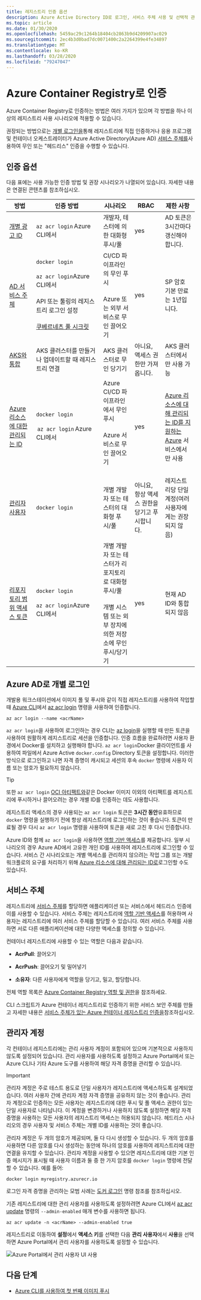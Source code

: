 ```yaml
---
title: 레지스트리 인증 옵션
description: Azure Active Directory ID로 로그인, 서비스 주체 사용 및 선택적 관리자 자격 증명 을 사용하는 등 개인 Azure 컨테이너 레지스트리에 대한 인증 옵션입니다.
ms.topic: article
ms.date: 01/30/2020
ms.openlocfilehash: 5459ac29c1264b18404cb2863b9d4209907ac029
ms.sourcegitcommit: 2ec4b3d0bad7dc0071400c2a2264399e4fe34897
ms.translationtype: MT
ms.contentlocale: ko-KR
ms.lasthandoff: 03/28/2020
ms.locfileid: "79247047"
---
```

# <a name="authenticate-with-an-azure-container-registry"></a>Azure Container Registry로 인증

Azure Container Registry로 인증하는 방법은 여러 가지가 있으며 각 방법을 하나 이상의 레지스트리 사용 시나리오에 적용할 수 있습니다.

권장되는 방법으로는 [개별 로그인을](#individual-login-with-azure-ad)통해 레지스트리에 직접 인증하거나 응용 프로그램 및 컨테이너 오케스트레이터가 Azure Active Directory(Azure AD) [서비스 주체를](#service-principal)사용하여 무인 또는 "헤드리스" 인증을 수행할 수 있습니다.

## <a name="authentication-options"></a>인증 옵션

다음 표에는 사용 가능한 인증 방법 및 권장 시나리오가 나열되어 있습니다. 자세한 내용은 연결된 콘텐츠를 참조하십시오.

| 방법                               | 인증 방법                                           | 시나리오                                                            | RBAC                             | 제한 사항                                |
|---------------------------------------|-------------------------------------------------------|---------------------------------------------------------------------|----------------------------------|--------------------------------------------|
| [개별 광고 ID](#individual-login-with-azure-ad)                | `az acr login` Azure CLI에서                             | 개발자, 테스터에 의한 대화형 푸시/풀                                    | yes                              | AD 토큰은 3시간마다 갱신해야 합니다.     |
| [AD 서비스 주체](#service-principal)                  | `docker login`<br/><br/>`az acr login`Azure CLI에서<br/><br/> API 또는 툴링의 레지스트리 로그인 설정<br/><br/> [쿠베르네츠 풀 시크릿](container-registry-auth-kubernetes.md)                                           | CI/CD 파이프라인의 무인 푸시<br/><br/> Azure 또는 외부 서비스로 무인 끌어오기  | yes                              | SP 암호 기본 만료는 1년입니다.       |                                                           
| [AKS와 통합](../aks/cluster-container-registry-integration.md?toc=/azure/container-registry/toc.json&bc=/azure/container-registry/breadcrumb/toc.json)                    | AKS 클러스터를 만들거나 업데이트할 때 레지스트리 연결  | AKS 클러스터로 무인 당기기                                                  | 아니요, 액세스 권한만 가져옵니다.             | AKS 클러스터에서만 사용 가능            |
| [Azure 리소스에 대한 관리되는 ID](container-registry-authentication-managed-identity.md)  | `docker login`<br/><br/> `az acr login` Azure CLI에서                                       | Azure CI/CD 파이프라인에서 무인 푸시<br/><br/> Azure 서비스로 무인 끌어오기<br/><br/>   | yes                              | [Azure 리소스에 대해 관리되는 ID를 지원하는 Azure](../active-directory/managed-identities-azure-resources/services-support-managed-identities.md#azure-services-that-support-managed-identities-for-azure-resources) 서비스에서만 사용              |
| [관리자 사용자](#admin-account)                            | `docker login`                                          | 개별 개발자 또는 테스터의 대화형 푸시/풀                           | 아니요, 항상 액세스 권한을 당기고 푸시합니다.  | 레지스트리당 단일 계정(여러 사용자에게는 권장되지 않음)         |
| [리포지토리 범위 액세스 토큰](container-registry-repository-scoped-permissions.md)               | `docker login`<br/><br/>`az acr login`Azure CLI에서   | 개별 개발자 또는 테스터가 리포지토리로 대화형 푸시/풀<br/><br/> 개별 시스템 또는 외부 장치에 의한 저장소에 무인 푸시/당기기                  | yes                              | 현재 AD ID와 통합되지 않음  |

## <a name="individual-login-with-azure-ad"></a>Azure AD로 개별 로그인

개발용 워크스테이션에서 이미지 풀 및 푸시와 같이 직접 레지스트리를 사용하여 작업할 때 [Azure CLI](/cli/azure/install-azure-cli)에서 [az acr login](/cli/azure/acr?view=azure-cli-latest#az-acr-login) 명령을 사용하여 인증합니다.

```azurecli
az acr login --name <acrName>
```

`az acr login`을 사용하여 로그인하는 경우 CLI는 [az login](/cli/azure/reference-index#az-login)을 실행할 때 만든 토큰을 사용하여 원활하게 레지스트리로 세션을 인증합니다. 인증 흐름을 완료하려면 사용자 환경에서 Docker를 설치하고 실행해야 합니다. `az acr login`Docker 클라이언트를 사용하여 파일에서 Azure Active `docker.config` Directory 토큰을 설정합니다. 이러한 방식으로 로그인하고 나면 자격 증명이 캐시되고 세션의 후속 `docker` 명령에 사용자 이름 또는 암호가 필요하지 않습니다.

> [!TIP]
> 또한 `az acr login` [OCI 아티팩트와](container-registry-oci-artifacts.md)같은 Docker 이미지 이외의 아티팩트를 레지스트리에 푸시하거나 끌어오려는 경우 개별 ID를 인증하는 데도 사용합니다.  


레지스트리 액세스의 경우 사용되는 `az acr login` 토큰은 **3시간 동안**유효하므로 `docker` 명령을 실행하기 전에 항상 레지스트리에 로그인하는 것이 좋습니다. 토큰이 만료될 경우 다시 `az acr login` 명령을 사용하여 토큰을 새로 고친 후 다시 인증합니다. 

Azure ID와 함께 `az acr login`을 사용하면 [역할 기반 액세스](../role-based-access-control/role-assignments-portal.md)를 제공합니다. 일부 시나리오의 경우 Azure AD에서 고유한 개인 ID를 사용하여 레지스트리에 로그인할 수 있습니다. 서비스 간 시나리오또는 개별 액세스를 관리하지 않으려는 작업 그룹 또는 개발 워크플로의 요구를 처리하기 위해 [Azure 리소스에 대해 관리되는 ID로](container-registry-authentication-managed-identity.md)로그인할 수도 있습니다.

## <a name="service-principal"></a>서비스 주체

레지스트리에 [서비스 주체](../active-directory/develop/app-objects-and-service-principals.md)를 할당하면 애플리케이션 또는 서비스에서 헤드리스 인증에 이를 사용할 수 있습니다. 서비스 주체는 레지스트리에 [역할 기반 액세스](../role-based-access-control/role-assignments-portal.md)를 허용하며 사용자는 레지스트리에 여러 서비스 주체를 할당할 수 있습니다. 여러 서비스 주체를 사용하면 서로 다른 애플리케이션에 대한 다양한 액세스를 정의할 수 있습니다.

컨테이너 레지스트리에 사용할 수 있는 역할은 다음과 같습니다.

* **AcrPull**: 끌어오기

* **AcrPush**: 끌어오기 및 밀어넣기

* **소유자**: 다른 사용자에게 역할을 당기고, 밀고, 할당합니다.

전체 역할 목록은 [Azure Container Registry 역할 및 권한](container-registry-roles.md)을 참조하세요.

CLI 스크립트가 Azure 컨테이너 레지스트리로 인증하기 위한 서비스 보안 주체를 만들고 자세한 내용은 [서비스 주체가 있는 Azure 컨테이너 레지스트리 인증을](container-registry-auth-service-principal.md)참조하십시오.

## <a name="admin-account"></a>관리자 계정

각 컨테이너 레지스트리에는 관리 사용자 계정이 포함되어 있으며 기본적으로 사용하지 않도록 설정되어 있습니다. 관리 사용자를 사용하도록 설정하고 Azure Portal에서 또는 Azure CLI나 기타 Azure 도구를 사용하여 해당 자격 증명을 관리할 수 있습니다.

> [!IMPORTANT]
> 관리자 계정은 주로 테스트 용도로 단일 사용자가 레지스트리에 액세스하도록 설계되었습니다. 여러 사용자 간에 관리자 계정 자격 증명을 공유하지 않는 것이 좋습니다. 관리자 계정으로 인증하는 모든 사용자는 레지스트리에 대한 푸시 및 풀 액세스 권한이 있는 단일 사용자로 나타납니다. 이 계정을 변경하거나 사용하지 않도록 설정하면 해당 자격 증명을 사용하는 모든 사용자의 레지스트리 액세스는 허용되지 않습니다. 헤드리스 시나리오의 경우 사용자 및 서비스 주체는 개별 ID를 사용하는 것이 좋습니다.
>

관리자 계정은 두 개의 암호가 제공되며, 둘 다 다시 생성할 수 있습니다. 두 개의 암호를 사용하면 다른 암호를 다시 생성하는 동안에 하나의 암호를 사용하여 레지스트리에 대한 연결을 유지할 수 있습니다. 관리자 계정을 사용할 수 있으면 레지스트리에 대한 기본 인증 메시지가 표시될 때 사용자 이름과 둘 중 한 가지 암호를 `docker login` 명령에 전달할 수 있습니다. 예를 들어:

```
docker login myregistry.azurecr.io 
```

로그인 자격 증명을 관리하는 모범 사례는 [도커 로그인](https://docs.docker.com/engine/reference/commandline/login/) 명령 참조를 참조하십시오.

기존 레지스트리에 대한 관리 사용자를 사용하도록 설정하려면 Azure CLI에서 [az acr update](/cli/azure/acr?view=azure-cli-latest#az-acr-update) 명령의 `--admin-enabled` 매개 변수를 사용하면 됩니다.

```azurecli
az acr update -n <acrName> --admin-enabled true
```

레지스트리로 이동하여 **설정**에서 **액세스 키**를 선택한 다음 **관리 사용자**에서 **사용**을 선택하면 Azure Portal에서 관리 사용자를 사용하도록 설정할 수 있습니다.

![Azure Portal에서 관리 사용자 UI 사용][auth-portal-01]

## <a name="next-steps"></a>다음 단계

* [Azure CLI를 사용하여 첫 번째 이미지 푸시](container-registry-get-started-azure-cli.md)

<!-- IMAGES -->
[auth-portal-01]: ./media/container-registry-authentication/auth-portal-01.png
